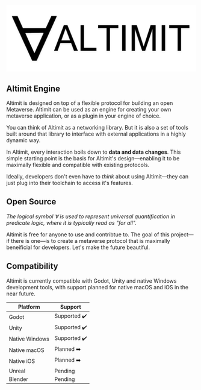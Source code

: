 ![Altimit logo](/logo.png)

## Altimit Engine

Altimit is designed on top of a flexible protocol for building an open Metaverse. Altimit can be used as an engine for creating your own metaverse application, or as a plugin in your engine of choice.

You can think of Altimit as a networking library. But it is also a set of tools built around that library to interface with external applications in a highly dynamic way.

In Altimit, every interaction boils down to <b>data and data changes</b>. This simple starting point is the basis for Altimit's design—enabling it to be maximally flexible and compatible with existing protocols.

Ideally, developers don't even have to <i>think</i> about using Altimit—they can just plug into their toolchain to access it's features.

## Open Source

<i>The logical symbol ∀ is used to represent universal quantification in predicate logic, where it is typically read as "for all".</i>

Altimit is free for anyone to use and contribtue to. The goal of this project—if there is one—is to create a metaverse protocol that is maximally beneificial for developers. Let's make the future beautiful.

## Compatibility

Altimit is currently compatible with Godot, Unity and native Windows development tools, with support planned for native macOS and iOS in the near future.

Platform | Support |
--- | --- | 
Godot | Supported ✔️ |
Unity | Supported ✔️ |
Native Windows | Supported ✔️ |
Native macOS | Planned ➡️ |
Native iOS | Planned ➡️ |
Unreal | Pending |
Blender | Pending |
